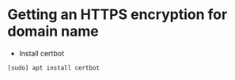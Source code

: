 # Getting an HTTPS encryption for domain name

- Install certbot  

```shell
[sudo] apt install certbot
```